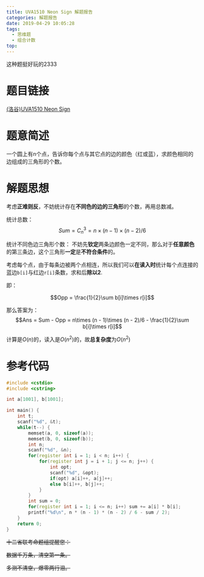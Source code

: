 ```yaml
---
title: UVA1510 Neon Sign 解题报告
categories: 解题报告
date: 2019-04-29 10:05:28
tags:
  - 思维题
  - 组合计数
top: 
---
```


这种题挺好玩的2333

# 题目链接

[(洛谷)UVA1510 Neon Sign](<https://www.luogu.org/problemnew/show/UVA1510>)

# 题意简述

一个圆上有n个点，告诉你每个点与其它点的边的颜色（红或蓝），求颜色相同的边组成的三角形的个数。

<!--more-->

# 解题思想

考虑**正难则反**，不妨统计存在**不同色的边的三角形**的个数，再用总数减。

统计总数：
$$Sum = C_n^3 = n\times (n - 1)\times (n - 2)/6$$

统计不同色边三角形个数：
不妨先**钦定**两条边颜色一定不同，那么对于**任意颜色**的第三条边，这个三角形**一定**是**不符合条件**的。

考虑每个点，由于每条边被两个点相连，所以我们可以**在读入时**统计每个点连接的蓝边`b[i]`与红边`r[i]`条数，求和后**除以2**.

即：

$$Opp = \frac{1}{2}\sum b[i]\times r[i]$$

那么答案为：
$$Ans = Sum - Opp = n\times (n - 1)\times (n - 2)/6 -  \frac{1}{2}\sum b[i]\times r[i]$$

计算是$O(n)$的，读入是$O(n^2)$的，故**总复杂度**为$O(n^2)$

# 参考代码

```c++
#include <cstdio>
#include <cstring>

int a[1001], b[1001];

int main() {
    int t;
    scanf("%d", &t);
    while(t--) {
        memset(a, 0, sizeof(a));
        memset(b, 0, sizeof(b));
        int n;
        scanf("%d", &n);
        for(register int i = 1; i < n; i++) {
            for(register int j = i + 1; j <= n; j++) {
                int opt;
                scanf("%d", &opt);
                if(opt) a[i]++, a[j]++;
                else b[i]++, b[j]++;
            }
        }
        int sum = 0;
        for(register int i = 1; i <= n; i++) sum += a[i] * b[i];
        printf("%d\n", n * (n - 1) * (n - 2) / 6 - sum / 2); 
    }
    return 0;
}
```

~~十二省联考命题组提醒您：~~

~~数据千万条，清空第一条。~~

~~多测不清空，爆零两行泪。~~


